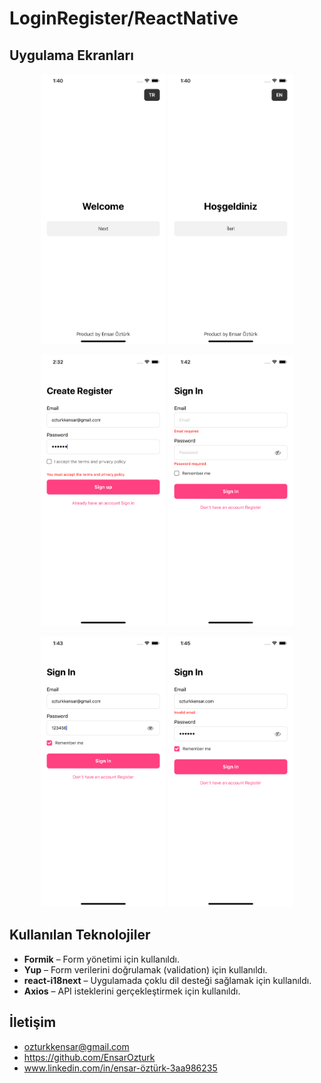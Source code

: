 
# LoginRegister/ReactNative

## Uygulama Ekranları

<p align="center">
  <img src="screenshots/Welcome_EN.png" alt="Welcome Screen (EN)" width="200"/>
  <img src="screenshots/Welcome_TR.png" alt="Welcome Screen (TR)" width="200"/>
</p>
<p align="center">
  <img src="screenshots/Register.png" alt="Register Screen" width="200"/>
  <img src="screenshots/Login1.png" alt="Login Screen 1" width="200"/>
</p>
<p align="center">
  <img src="screenshots/Login2.png" alt="Login Screen 2" width="200"/>
  <img src="screenshots/Login3.png" alt="Login Screen 3" width="200"/>
</p>
 
## Kullanılan Teknolojiler

- **Formik** – Form yönetimi için kullanıldı.
- **Yup** – Form verilerini doğrulamak (validation) için kullanıldı.
- **react-i18next** – Uygulamada çoklu dil desteği sağlamak için kullanıldı.
- **Axios** – API isteklerini gerçekleştirmek için kullanıldı.

  
## İletişim
- ozturkkensar@gmail.com
- https://github.com/EnsarOzturk
- www.linkedin.com/in/ensar-öztürk-3aa986235


  
